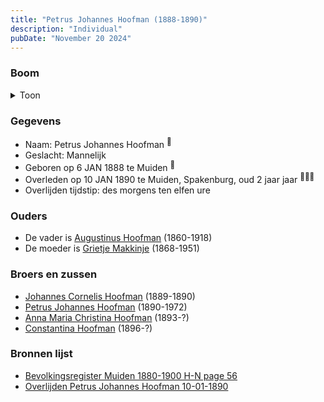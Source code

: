 ```yaml
---
title: "Petrus Johannes Hoofman (1888-1890)"
description: "Individual"
pubDate: "November 20 2024"
---
```


### Boom
<details><summary>Toon</summary>

![test](https://www.plantuml.com/plantuml/svg/bP9DQm8n48Rl-HL3FVHKS5tKhOZuWMihj9L-NIMxEsgwsKGoMKIA_xsZRbKej3INX9bv9q_cJP-yTBuijA1ScRLqie14fldIsT9a8wkj0--a8KwXyMAbCeHKkLJZyOp5sc-Xm291HySGUNHe_NQDug9hgYKHV0e065gNeNjTgJGtIDJj5bAPNWz2iHFY6cQ7gqWS5LU3SbcILwOakBDsKKXp1PBWliwh3L0RXt4p7dBdpuL2dUsWsqbaifqdrdkDdHu44RoCPxorwZ1nKfQRYrBAIwtdqcJpr5cYn38HQneHF8rU8RXbyKF9hpBCLW5Dd4B_WV0WStxT1vvn8iQ9X-Dm7Fw2qsZ1OFQynpcr_XCdQCFWRS8upG3UKTCbJhUpmInJPhclQy3qxP5xH-q3LRod2g6crNBbjwYrtJ3PJbJ3kxcfAaI5VmvKIWxiKq5JV5ytG-_OYgbTISDmFpm9cd0oz6zlMZ0T77Z_COjwfRcjdwqHVJGPV-Cl)
</details>

### Gegevens
- Naam: Petrus Johannes Hoofman <sup><a href="../s00013/" style="text-decoration:none" title="Bevolkingsregister Muiden 1880-1900 H-N page 56">:link:</a></sup>
- Geslacht: Mannelijk
- Geboren op 6 JAN 1888 te Muiden <sup><a href="../s00013/" style="text-decoration:none" title="Bevolkingsregister Muiden 1880-1900 H-N page 56">:link:</a></sup>
- Overleden op 10 JAN 1890 te Muiden, Spakenburg, oud 2 jaar jaar <sup><a href="../s00005/" style="text-decoration:none" title="Overlijden Petrus Johannes Hoofman 10-01-1890">:link:</a><a href="../s00010/" style="text-decoration:none" title="De Standaard 21-01-1890">:link:</a><a href="../s00013/" style="text-decoration:none" title="Bevolkingsregister Muiden 1880-1900 H-N page 56">:link:</a></sup>
- Overlijden tijdstip: des morgens ten elfen ure

### Ouders
- De vader is [Augustinus Hoofman](../i00007/) (1860-1918)
- De moeder is [Grietje Makkinje](../i00008/) (1868-1951)

### Broers en zussen
- [Johannes Cornelis Hoofman](../i00016/) (1889-1890)
- [Petrus Johannes Hoofman](../i00005/) (1890-1972)
- [Anna Maria Christina Hoofman](../i00012/) (1893-?)
- [Constantina Hoofman](../i00011/) (1896-?)

### Bronnen lijst
- [Bevolkingsregister Muiden 1880-1900 H-N page 56](../s00013/)
- [Overlijden Petrus Johannes Hoofman 10-01-1890](../s00005/)